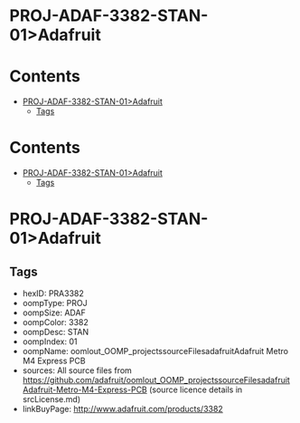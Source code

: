 
PROJ-ADAF-3382-STAN-01>Adafruit
===============================

Contents
========

* [PROJ-ADAF-3382-STAN-01>Adafruit](#proj-adaf-3382-stan-01adafruit)
	* [Tags](#tags)

Contents
========

* [PROJ-ADAF-3382-STAN-01>Adafruit](#proj-adaf-3382-stan-01adafruit)
	* [Tags](#tags)

# PROJ-ADAF-3382-STAN-01>Adafruit

## Tags

- hexID: PRA3382
- oompType: PROJ
- oompSize: ADAF
- oompColor: 3382
- oompDesc: STAN
- oompIndex: 01
- oompName: oomlout_OOMP_projectssourceFilesadafruitAdafruit Metro M4 Express PCB
- sources: All source files from https://github.com/adafruit/oomlout_OOMP_projectssourceFilesadafruitAdafruit-Metro-M4-Express-PCB (source licence details in srcLicense.md)
- linkBuyPage: http://www.adafruit.com/products/3382
